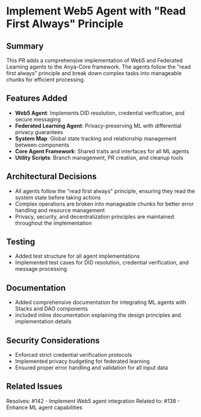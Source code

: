 # Implement Web5 Agent with "Read First Always" Principle

## Summary
This PR adds a comprehensive implementation of Web5 and Federated Learning agents to the Anya-Core framework. The agents follow the "read first always" principle and break down complex tasks into manageable chunks for efficient processing.

## Features Added
- **Web5 Agent**: Implements DID resolution, credential verification, and secure messaging
- **Federated Learning Agent**: Privacy-preserving ML with differential privacy guarantees
- **System Map**: Global state tracking and relationship management between components
- **Core Agent Framework**: Shared traits and interfaces for all ML agents
- **Utility Scripts**: Branch management, PR creation, and cleanup tools

## Architectural Decisions
- All agents follow the "read first always" principle, ensuring they read the system state before taking actions
- Complex operations are broken into manageable chunks for better error handling and resource management
- Privacy, security, and decentralization principles are maintained throughout the implementation

## Testing
- Added test structure for all agent implementations
- Implemented test cases for DID resolution, credential verification, and message processing

## Documentation
- Added comprehensive documentation for integrating ML agents with Stacks and DAO components
- Included inline documentation explaining the design principles and implementation details

## Security Considerations
- Enforced strict credential verification protocols
- Implemented privacy budgeting for federated learning
- Ensured proper error handling and validation for all input data

## Related Issues
Resolves: #142 - Implement Web5 agent integration
Related to: #138 - Enhance ML agent capabilities
